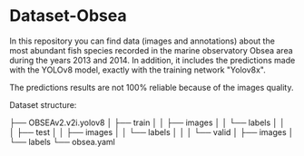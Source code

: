 # Dataset-Obsea
In this repository you can find data (images and annotations) about the most abundant fish species recorded in the marine observatory Obsea area during the years 2013 and 2014. In addition, it includes the predictions made with the YOLOv8 model, exactly with the training network "Yolov8x".

The predictions results are not 100% reliable because of the images quality.

Dataset structure:

├── OBSEAv2.v2i.yolov8
│   ├── train
│   │     ├── images
│   │     └── labels
│   │   
│   ├── test
│   │     ├── images
│   │     └── labels
│   │
│   └── valid
│          ├── images
│          └── labels
└── obsea.yaml
